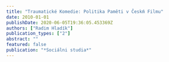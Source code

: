 ```yaml
---
title: "Traumatické Komedie: Politika Pamêti v Českḿ Filmu"
date: 2010-01-01
publishDate: 2020-06-05T19:36:05.453369Z
authors: ["Radim Hladík"]
publication_types: ["2"]
abstract: ""
featured: false
publication: "*Sociálni studia*"
---
```



